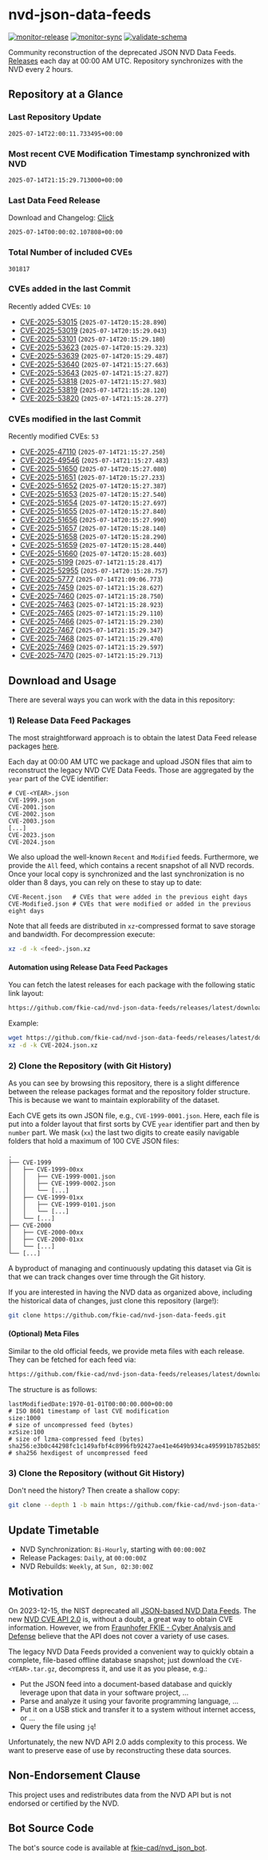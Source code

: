 # nvd-json-data-feeds

[![monitor-release](https://github.com/fkie-cad/nvd-json-data-feeds/actions/workflows/monitor_release.yml/badge.svg)](https://github.com/fkie-cad/nvd-json-data-feeds/actions/workflows/monitor_release.yml)
[![monitor-sync](https://github.com/fkie-cad/nvd-json-data-feeds/actions/workflows/monitor_sync.yml/badge.svg)](https://github.com/fkie-cad/nvd-json-data-feeds/actions/workflows/monitor_sync.yml)
[![validate-schema](https://github.com/fkie-cad/nvd-json-data-feeds/actions/workflows/validate_schema.yml/badge.svg)](https://github.com/fkie-cad/nvd-json-data-feeds/actions/workflows/validate_schema.yml)

Community reconstruction of the deprecated JSON NVD Data Feeds.
[Releases](https://github.com/fkie-cad/nvd-json-data-feeds/releases/latest) each day at 00:00 AM UTC.
Repository synchronizes with the NVD every 2 hours.

## Repository at a Glance

### Last Repository Update

```plain
2025-07-14T22:00:11.733495+00:00
```

### Most recent CVE Modification Timestamp synchronized with NVD

```plain
2025-07-14T21:15:29.713000+00:00
```

### Last Data Feed Release

Download and Changelog: [Click](https://github.com/fkie-cad/nvd-json-data-feeds/releases/latest)

```plain
2025-07-14T00:00:02.107808+00:00
```

### Total Number of included CVEs

```plain
301817
```

### CVEs added in the last Commit

Recently added CVEs: `10`

- [CVE-2025-53015](CVE-2025/CVE-2025-530xx/CVE-2025-53015.json) (`2025-07-14T20:15:28.890`)
- [CVE-2025-53019](CVE-2025/CVE-2025-530xx/CVE-2025-53019.json) (`2025-07-14T20:15:29.043`)
- [CVE-2025-53101](CVE-2025/CVE-2025-531xx/CVE-2025-53101.json) (`2025-07-14T20:15:29.180`)
- [CVE-2025-53623](CVE-2025/CVE-2025-536xx/CVE-2025-53623.json) (`2025-07-14T20:15:29.323`)
- [CVE-2025-53639](CVE-2025/CVE-2025-536xx/CVE-2025-53639.json) (`2025-07-14T20:15:29.487`)
- [CVE-2025-53640](CVE-2025/CVE-2025-536xx/CVE-2025-53640.json) (`2025-07-14T21:15:27.663`)
- [CVE-2025-53643](CVE-2025/CVE-2025-536xx/CVE-2025-53643.json) (`2025-07-14T21:15:27.827`)
- [CVE-2025-53818](CVE-2025/CVE-2025-538xx/CVE-2025-53818.json) (`2025-07-14T21:15:27.983`)
- [CVE-2025-53819](CVE-2025/CVE-2025-538xx/CVE-2025-53819.json) (`2025-07-14T21:15:28.120`)
- [CVE-2025-53820](CVE-2025/CVE-2025-538xx/CVE-2025-53820.json) (`2025-07-14T21:15:28.277`)


### CVEs modified in the last Commit

Recently modified CVEs: `53`

- [CVE-2025-47110](CVE-2025/CVE-2025-471xx/CVE-2025-47110.json) (`2025-07-14T21:15:27.250`)
- [CVE-2025-49546](CVE-2025/CVE-2025-495xx/CVE-2025-49546.json) (`2025-07-14T21:15:27.483`)
- [CVE-2025-51650](CVE-2025/CVE-2025-516xx/CVE-2025-51650.json) (`2025-07-14T20:15:27.080`)
- [CVE-2025-51651](CVE-2025/CVE-2025-516xx/CVE-2025-51651.json) (`2025-07-14T20:15:27.233`)
- [CVE-2025-51652](CVE-2025/CVE-2025-516xx/CVE-2025-51652.json) (`2025-07-14T20:15:27.387`)
- [CVE-2025-51653](CVE-2025/CVE-2025-516xx/CVE-2025-51653.json) (`2025-07-14T20:15:27.540`)
- [CVE-2025-51654](CVE-2025/CVE-2025-516xx/CVE-2025-51654.json) (`2025-07-14T20:15:27.697`)
- [CVE-2025-51655](CVE-2025/CVE-2025-516xx/CVE-2025-51655.json) (`2025-07-14T20:15:27.840`)
- [CVE-2025-51656](CVE-2025/CVE-2025-516xx/CVE-2025-51656.json) (`2025-07-14T20:15:27.990`)
- [CVE-2025-51657](CVE-2025/CVE-2025-516xx/CVE-2025-51657.json) (`2025-07-14T20:15:28.140`)
- [CVE-2025-51658](CVE-2025/CVE-2025-516xx/CVE-2025-51658.json) (`2025-07-14T20:15:28.290`)
- [CVE-2025-51659](CVE-2025/CVE-2025-516xx/CVE-2025-51659.json) (`2025-07-14T20:15:28.440`)
- [CVE-2025-51660](CVE-2025/CVE-2025-516xx/CVE-2025-51660.json) (`2025-07-14T20:15:28.603`)
- [CVE-2025-5199](CVE-2025/CVE-2025-51xx/CVE-2025-5199.json) (`2025-07-14T21:15:28.417`)
- [CVE-2025-52955](CVE-2025/CVE-2025-529xx/CVE-2025-52955.json) (`2025-07-14T20:15:28.757`)
- [CVE-2025-5777](CVE-2025/CVE-2025-57xx/CVE-2025-5777.json) (`2025-07-14T21:09:06.773`)
- [CVE-2025-7459](CVE-2025/CVE-2025-74xx/CVE-2025-7459.json) (`2025-07-14T21:15:28.627`)
- [CVE-2025-7460](CVE-2025/CVE-2025-74xx/CVE-2025-7460.json) (`2025-07-14T21:15:28.750`)
- [CVE-2025-7463](CVE-2025/CVE-2025-74xx/CVE-2025-7463.json) (`2025-07-14T21:15:28.923`)
- [CVE-2025-7465](CVE-2025/CVE-2025-74xx/CVE-2025-7465.json) (`2025-07-14T21:15:29.110`)
- [CVE-2025-7466](CVE-2025/CVE-2025-74xx/CVE-2025-7466.json) (`2025-07-14T21:15:29.230`)
- [CVE-2025-7467](CVE-2025/CVE-2025-74xx/CVE-2025-7467.json) (`2025-07-14T21:15:29.347`)
- [CVE-2025-7468](CVE-2025/CVE-2025-74xx/CVE-2025-7468.json) (`2025-07-14T21:15:29.470`)
- [CVE-2025-7469](CVE-2025/CVE-2025-74xx/CVE-2025-7469.json) (`2025-07-14T21:15:29.597`)
- [CVE-2025-7470](CVE-2025/CVE-2025-74xx/CVE-2025-7470.json) (`2025-07-14T21:15:29.713`)


## Download and Usage

There are several ways you can work with the data in this repository:

### 1) Release Data Feed Packages

The most straightforward approach is to obtain the latest Data Feed release packages [here](https://github.com/fkie-cad/nvd-json-data-feeds/releases/latest).

Each day at 00:00 AM UTC we package and upload JSON files that aim to reconstruct the legacy NVD CVE Data Feeds.
Those are aggregated by the `year` part of the CVE identifier:

```
# CVE-<YEAR>.json
CVE-1999.json
CVE-2001.json
CVE-2002.json
CVE-2003.json
[...]
CVE-2023.json
CVE-2024.json
```

We also upload the well-known `Recent` and `Modified` feeds.
Furthermore, we provide the `All` feed, which contains a recent snapshot of all NVD records.
Once your local copy is synchronized and the last synchronization is no older than 8 days, you can rely on these to stay up to date:

```plain
CVE-Recent.json   # CVEs that were added in the previous eight days
CVE-Modified.json # CVEs that were modified or added in the previous eight days
```

Note that all feeds are distributed in `xz`-compressed format to save storage and bandwidth.
For decompression execute:

```sh
xz -d -k <feed>.json.xz
```

#### Automation using Release Data Feed Packages

You can fetch the latest releases for each package with the following static link layout:

```sh
https://github.com/fkie-cad/nvd-json-data-feeds/releases/latest/download/CVE-<YEAR>.json.xz
```

Example:

```sh
wget https://github.com/fkie-cad/nvd-json-data-feeds/releases/latest/download/CVE-2024.json.xz
xz -d -k CVE-2024.json.xz
```

### 2) Clone the Repository (with Git History)

As you can see by browsing this repository, there is a slight difference between the release packages format and the repository folder structure.
This is because we want to maintain explorability of the dataset.

Each CVE gets its own JSON file, e.g., `CVE-1999-0001.json`.
Here, each file is put into a folder layout that first sorts by CVE `year` identifier part and then by `number` part.
We mask (`xx`) the last two digits to create easily navigable folders that hold a maximum of 100 CVE JSON files:

```plain
.
├── CVE-1999
│   ├── CVE-1999-00xx
│   │   ├── CVE-1999-0001.json
│   │   ├── CVE-1999-0002.json
│   │   └── [...]
│   ├── CVE-1999-01xx
│   │   ├── CVE-1999-0101.json
│   │   └── [...]
│   └── [...]
├── CVE-2000
│   ├── CVE-2000-00xx
│   ├── CVE-2000-01xx
│   └── [...]
└── [...]
```

A byproduct of managing and continuously updating this dataset via Git is that we can track changes over time through the Git history.

If you are interested in having the NVD data as organized above, including the historical data of changes, just clone this repository (large!):

```sh
git clone https://github.com/fkie-cad/nvd-json-data-feeds.git
```

#### (Optional) Meta Files

Similar to the old official feeds, we provide meta files with each release. They can be fetched for each feed via:

```sh
https://github.com/fkie-cad/nvd-json-data-feeds/releases/latest/download/CVE-<YEAR>.meta
```

The structure is as follows:

```plain
lastModifiedDate:1970-01-01T00:00:00.000+00:00                          # ISO 8601 timestamp of last CVE modification
size:1000                                                               # size of uncompressed feed (bytes)
xzSize:100                                                              # size of lzma-compressed feed (bytes)
sha256:e3b0c44298fc1c149afbf4c8996fb92427ae41e4649b934ca495991b7852b855 # sha256 hexdigest of uncompressed feed
```

### 3) Clone the Repository (without Git History)

Don't need the history? Then create a shallow copy:

```sh
git clone --depth 1 -b main https://github.com/fkie-cad/nvd-json-data-feeds.git
```


## Update Timetable

* NVD Synchronization: `Bi-Hourly`, starting with `00:00:00Z`
* Release Packages: `Daily`, at `00:00:00Z`
* NVD Rebuilds: `Weekly`, at `Sun, 02:30:00Z`


## Motivation

On 2023-12-15, the NIST deprecated all [JSON-based NVD Data Feeds](https://nvd.nist.gov/vuln/data-feeds#divRetirementBanner-1).
The new [NVD CVE API 2.0](https://nvd.nist.gov/developers/vulnerabilities) is, without a doubt, a great way to obtain CVE information.
However, we from [Fraunhofer FKIE - Cyber Analysis and Defense](https://www.fkie.fraunhofer.de/en/departments/cad.html) believe that the API does not cover a variety of use cases.

The legacy NVD Data Feeds provided a convenient way to quickly obtain a complete, file-based offline database snapshot; just download the `CVE-<YEAR>.tar.gz`, decompress it, and use it as you please, e.g.:

- Put the JSON feed into a document-based database and quickly leverage upon that data in your software project, ...
- Parse and analyze it using your favorite programming language, ...
- Put it on a USB stick and transfer it to a system without internet access, or ...
- Query the file using `jq`!

Unfortunately, the new NVD API 2.0 adds complexity to this process.
We want to preserve ease of use by reconstructing these data sources.

## Non-Endorsement Clause

This project uses and redistributes data from the NVD API but is not endorsed or certified by the NVD.

## Bot Source Code

The bot's source code is available at [fkie-cad/nvd\_json\_bot](https://github.com/fkie-cad/nvd_json_bot).
